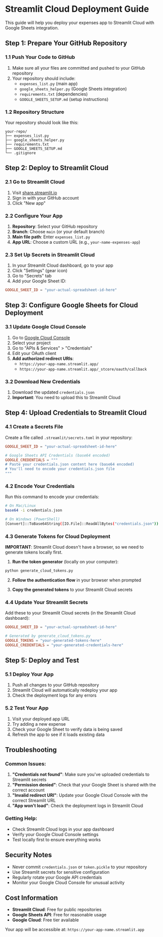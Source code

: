 # Streamlit Cloud Deployment Guide

This guide will help you deploy your expenses app to Streamlit Cloud with Google Sheets integration.

## Step 1: Prepare Your GitHub Repository

### 1.1 Push Your Code to GitHub
1. Make sure all your files are committed and pushed to your GitHub repository
2. Your repository should include:
   - `expenses_list.py` (main app)
   - `google_sheets_helper.py` (Google Sheets integration)
   - `requirements.txt` (dependencies)
   - `GOOGLE_SHEETS_SETUP.md` (setup instructions)

### 1.2 Repository Structure
Your repository should look like this:
```
your-repo/
├── expenses_list.py
├── google_sheets_helper.py
├── requirements.txt
├── GOOGLE_SHEETS_SETUP.md
└── .gitignore
```

## Step 2: Deploy to Streamlit Cloud

### 2.1 Go to Streamlit Cloud
1. Visit [share.streamlit.io](https://share.streamlit.io)
2. Sign in with your GitHub account
3. Click "New app"

### 2.2 Configure Your App
1. **Repository**: Select your GitHub repository
2. **Branch**: Choose `main` (or your default branch)
3. **Main file path**: Enter `expenses_list.py`
4. **App URL**: Choose a custom URL (e.g., `your-name-expenses-app`)

### 2.3 Set Up Secrets in Streamlit Cloud
1. In your Streamlit Cloud dashboard, go to your app
2. Click "Settings" (gear icon)
3. Go to "Secrets" tab
4. Add your Google Sheet ID:

```toml
GOOGLE_SHEET_ID = "your-actual-spreadsheet-id-here"
```

## Step 3: Configure Google Sheets for Cloud Deployment

### 3.1 Update Google Cloud Console
1. Go to [Google Cloud Console](https://console.cloud.google.com/)
2. Select your project
3. Go to "APIs & Services" > "Credentials"
4. Edit your OAuth client
5. **Add authorized redirect URIs**:
   - `https://your-app-name.streamlit.app/`
   - `https://your-app-name.streamlit.app/_stcore/oauth/callback`

### 3.2 Download New Credentials
1. Download the updated `credentials.json`
2. **Important**: You need to upload this to Streamlit Cloud

## Step 4: Upload Credentials to Streamlit Cloud

### 4.1 Create a Secrets File
Create a file called `.streamlit/secrets.toml` in your repository:

```toml
GOOGLE_SHEET_ID = "your-actual-spreadsheet-id-here"

# Google Sheets API Credentials (base64 encoded)
GOOGLE_CREDENTIALS = """
# Paste your credentials.json content here (base64 encoded)
# You'll need to encode your credentials.json file
"""
```

### 4.2 Encode Your Credentials
Run this command to encode your credentials:

```bash
# On Mac/Linux
base64 -i credentials.json

# On Windows (PowerShell)
[Convert]::ToBase64String([IO.File]::ReadAllBytes("credentials.json"))
```

### 4.3 Generate Tokens for Cloud Deployment

**IMPORTANT**: Streamlit Cloud doesn't have a browser, so we need to generate tokens locally first.

1. **Run the token generator** (locally on your computer):
```bash
python generate_cloud_tokens.py
```

2. **Follow the authentication flow** in your browser when prompted

3. **Copy the generated tokens** to your Streamlit Cloud secrets

### 4.4 Update Your Streamlit Secrets

Add these to your Streamlit Cloud secrets (in the Streamlit Cloud dashboard):

```toml
GOOGLE_SHEET_ID = "your-actual-spreadsheet-id-here"

# Generated by generate_cloud_tokens.py
GOOGLE_TOKENS = "your-generated-tokens-here"
GOOGLE_CREDENTIALS = "your-generated-credentials-here"
```

## Step 5: Deploy and Test

### 5.1 Deploy Your App
1. Push all changes to your GitHub repository
2. Streamlit Cloud will automatically redeploy your app
3. Check the deployment logs for any errors

### 5.2 Test Your App
1. Visit your deployed app URL
2. Try adding a new expense
3. Check your Google Sheet to verify data is being saved
4. Refresh the app to see if it loads existing data

## Troubleshooting

### Common Issues:
1. **"Credentials not found"**: Make sure you've uploaded credentials to Streamlit secrets
2. **"Permission denied"**: Check that your Google Sheet is shared with the correct account
3. **"Invalid redirect URI"**: Update your Google Cloud Console with the correct Streamlit URL
4. **"App won't load"**: Check the deployment logs in Streamlit Cloud

### Getting Help:
- Check Streamlit Cloud logs in your app dashboard
- Verify your Google Cloud Console settings
- Test locally first to ensure everything works

## Security Notes

- Never commit `credentials.json` or `token.pickle` to your repository
- Use Streamlit secrets for sensitive configuration
- Regularly rotate your Google API credentials
- Monitor your Google Cloud Console for unusual activity

## Cost Information

- **Streamlit Cloud**: Free for public repositories
- **Google Sheets API**: Free for reasonable usage
- **Google Cloud**: Free tier available

Your app will be accessible at: `https://your-app-name.streamlit.app`
